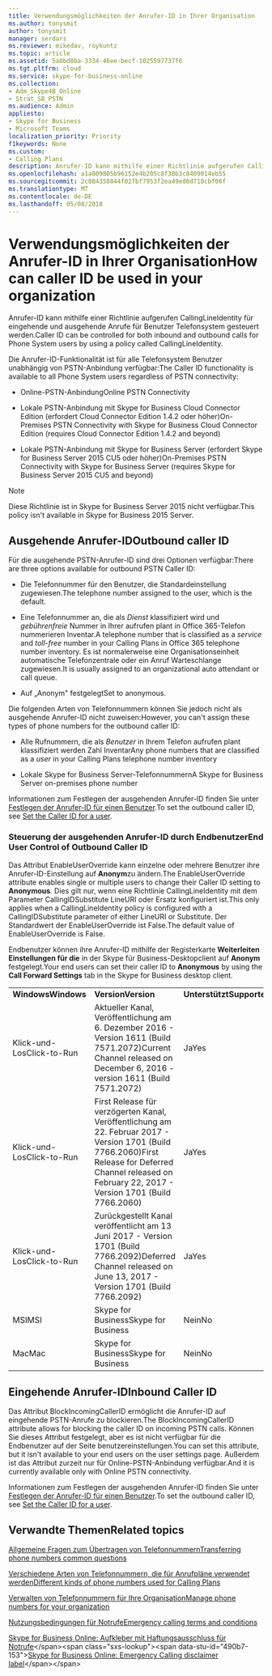 ```yaml
---
title: Verwendungsmöglichkeiten der Anrufer-ID in Ihrer Organisation
ms.author: tonysmit
author: tonysmit
manager: serdars
ms.reviewer: mikedav, roykuntz
ms.topic: article
ms.assetid: 5a0bd8ba-3334-46ee-becf-1025597737f6
ms.tgt.pltfrm: cloud
ms.service: skype-for-business-online
ms.collection:
- Adm_Skype4B_Online
- Strat_SB_PSTN
ms.audience: Admin
appliesto:
- Skype for Business
- Microsoft Teams
localization_priority: Priority
f1keywords: None
ms.custom:
- Calling Plans
description: Anrufer-ID kann mithilfe einer Richtlinie aufgerufen CallingLineIdentity für eingehende und ausgehende Anrufe für Benutzer Telefonsystem gesteuert werden.
ms.openlocfilehash: a1a809805b96152e4b205c8f38b3c8409014eb55
ms.sourcegitcommit: 2c084358844f02fbf7953f2ea49ed6d710cbf06f
ms.translationtype: MT
ms.contentlocale: de-DE
ms.lasthandoff: 05/08/2018
---
```

# <a name="how-can-caller-id-be-used-in-your-organization"></a><span data-ttu-id="490b7-103">Verwendungsmöglichkeiten der Anrufer-ID in Ihrer Organisation</span><span class="sxs-lookup"><span data-stu-id="490b7-103">How can caller ID be used in your organization</span></span>

<span data-ttu-id="490b7-104">Anrufer-ID kann mithilfe einer Richtlinie aufgerufen CallingLineIdentity für eingehende und ausgehende Anrufe für Benutzer Telefonsystem gesteuert werden.</span><span class="sxs-lookup"><span data-stu-id="490b7-104">Caller ID can be controlled for both inbound and outbound calls for Phone System users by using a policy called CallingLineIdentity.</span></span>
  
<span data-ttu-id="490b7-105">Die Anrufer-ID-Funktionalität ist für alle Telefonsystem Benutzer unabhängig von PSTN-Anbindung verfügbar:</span><span class="sxs-lookup"><span data-stu-id="490b7-105">The Caller ID functionality is available to all Phone System users regardless of PSTN connectivity:</span></span>
  
- <span data-ttu-id="490b7-106">Online-PSTN-Anbindung</span><span class="sxs-lookup"><span data-stu-id="490b7-106">Online PSTN Connectivity</span></span>
    
- <span data-ttu-id="490b7-107">Lokale PSTN-Anbindung mit Skype for Business Cloud Connector Edition (erfordert Cloud Connector Edition 1.4.2 oder höher)</span><span class="sxs-lookup"><span data-stu-id="490b7-107">On-Premises PSTN Connectivity with Skype for Business Cloud Connector Edition (requires Cloud Connector Edition 1.4.2 and beyond)</span></span>
    
- <span data-ttu-id="490b7-108">Lokale PSTN-Anbindung mit Skype for Business Server (erfordert Skype for Business Server 2015 CU5 oder höher)</span><span class="sxs-lookup"><span data-stu-id="490b7-108">On-Premises PSTN Connectivity with Skype for Business Server (requires Skype for Business Server 2015 CU5 and beyond)</span></span>
    
> [!NOTE]
> <span data-ttu-id="490b7-109">Diese Richtlinie ist in Skype for Business Server 2015 nicht verfügbar.</span><span class="sxs-lookup"><span data-stu-id="490b7-109">This policy isn't available in Skype for Business 2015 Server.</span></span> 
  
## <a name="outbound-caller-id"></a><span data-ttu-id="490b7-110">Ausgehende Anrufer-ID</span><span class="sxs-lookup"><span data-stu-id="490b7-110">Outbound caller ID</span></span>

<span data-ttu-id="490b7-111">Für die ausgehende PSTN-Anrufer-ID sind drei Optionen verfügbar:</span><span class="sxs-lookup"><span data-stu-id="490b7-111">There are three options available for outbound PSTN Caller ID:</span></span>
  
- <span data-ttu-id="490b7-112">Die Telefonnummer für den Benutzer, die Standardeinstellung zugewiesen.</span><span class="sxs-lookup"><span data-stu-id="490b7-112">The telephone number assigned to the user, which is the default.</span></span>
    
- <span data-ttu-id="490b7-113">Eine Telefonnummer an, die als *Dienst* klassifiziert wird und *gebührenfreie* Nummer in Ihrer aufrufen plant in Office 365-Telefon nummerieren Inventar.</span><span class="sxs-lookup"><span data-stu-id="490b7-113">A telephone number that is classified as a *service* and *toll-free* number in your Calling Plans in Office 365 telephone number inventory.</span></span> <span data-ttu-id="490b7-114">Es ist normalerweise eine Organisationseinheit automatische Telefonzentrale oder ein Anruf Warteschlange zugewiesen.</span><span class="sxs-lookup"><span data-stu-id="490b7-114">It is usually assigned to an organizational auto attendant or call queue.</span></span>
    
- <span data-ttu-id="490b7-115">Auf „Anonym" festgelegt</span><span class="sxs-lookup"><span data-stu-id="490b7-115">Set to anonymous.</span></span>
    
<span data-ttu-id="490b7-116">Die folgenden Arten von Telefonnummern können Sie jedoch nicht als ausgehende Anrufer-ID nicht zuweisen:</span><span class="sxs-lookup"><span data-stu-id="490b7-116">However, you can't assign these types of phone numbers for the outbound caller ID:</span></span>
  
- <span data-ttu-id="490b7-117">Alle Rufnummern, die als *Benutzer* in Ihrem Telefon aufrufen plant klassifiziert werden Zahl Inventar</span><span class="sxs-lookup"><span data-stu-id="490b7-117">Any phone numbers that are classified as a  *user*  in your Calling Plans telephone number inventory</span></span>
    
- <span data-ttu-id="490b7-118">Lokale Skype for Business Server-Telefonnummern</span><span class="sxs-lookup"><span data-stu-id="490b7-118">A Skype for Business Server on-premises phone number</span></span>
    
<span data-ttu-id="490b7-119">Informationen zum Festlegen der ausgehenden Anrufer-ID finden Sie unter [Festlegen der Anrufer-ID für einen Benutzer](set-the-caller-id-for-a-user.md).</span><span class="sxs-lookup"><span data-stu-id="490b7-119">To set the outbound caller ID, see [Set the Caller ID for a user](set-the-caller-id-for-a-user.md).</span></span>
  
### <a name="end-user-control-of-outbound-caller-id"></a><span data-ttu-id="490b7-120">Steuerung der ausgehenden Anrufer-ID durch Endbenutzer</span><span class="sxs-lookup"><span data-stu-id="490b7-120">End User Control of Outbound Caller ID</span></span>

<span data-ttu-id="490b7-121">Das Attribut EnableUserOverride kann einzelne oder mehrere Benutzer ihre Anrufer-ID-Einstellung auf **Anonym**zu ändern.</span><span class="sxs-lookup"><span data-stu-id="490b7-121">The EnableUserOverride attribute enables single or multiple users to change their Caller ID setting to **Anonymous**.</span></span> <span data-ttu-id="490b7-122">Dies gilt nur, wenn eine Richtlinie CallingLineIdentity mit dem Parameter CallingIDSubstitute LineURI oder Ersatz konfiguriert ist.</span><span class="sxs-lookup"><span data-stu-id="490b7-122">This only applies when a CallingLineIdentity policy is configured with a CallingIDSubstitute parameter of either LineURI or Substitute.</span></span> <span data-ttu-id="490b7-123">Der Standardwert der EnableUserOverride ist False.</span><span class="sxs-lookup"><span data-stu-id="490b7-123">The default value of EnableUserOverride is False.</span></span>
  
<span data-ttu-id="490b7-124">Endbenutzer können ihre Anrufer-ID mithilfe der Registerkarte **Weiterleiten Einstellungen für die** in der Skype für Business-Desktopclient auf **Anonym** festgelegt.</span><span class="sxs-lookup"><span data-stu-id="490b7-124">Your end users can set their caller ID to **Anonymous** by using the **Call Forward Settings** tab in the Skype for Business desktop client.</span></span>
  
||||
|:-----|:-----|:-----|
|<span data-ttu-id="490b7-125">**Windows**</span><span class="sxs-lookup"><span data-stu-id="490b7-125">**Windows**</span></span> <br/> |<span data-ttu-id="490b7-126">**Version**</span><span class="sxs-lookup"><span data-stu-id="490b7-126">**Version**</span></span> <br/> |<span data-ttu-id="490b7-127">**Unterstützt**</span><span class="sxs-lookup"><span data-stu-id="490b7-127">**Supported**</span></span> <br/> |
|<span data-ttu-id="490b7-128">Klick-und-Los</span><span class="sxs-lookup"><span data-stu-id="490b7-128">Click-to-Run</span></span>  <br/> |<span data-ttu-id="490b7-129">Aktueller Kanal, Veröffentlichung am 6. Dezember 2016 - Version 1611 (Build 7571.2072)</span><span class="sxs-lookup"><span data-stu-id="490b7-129">Current Channel released on December 6, 2016 - version 1611 (Build 7571.2072)</span></span>  <br/> |<span data-ttu-id="490b7-130">Ja</span><span class="sxs-lookup"><span data-stu-id="490b7-130">Yes</span></span>  <br/> |
|<span data-ttu-id="490b7-131">Klick-und-Los</span><span class="sxs-lookup"><span data-stu-id="490b7-131">Click-to-Run</span></span>  <br/> |<span data-ttu-id="490b7-132">First Release für verzögerten Kanal, Veröffentlichung am 22. Februar 2017 - Version 1701 (Build 7766.2060)</span><span class="sxs-lookup"><span data-stu-id="490b7-132">First Release for Deferred Channel released on February 22, 2017 - Version 1701 (Build 7766.2060)</span></span>  <br/> |<span data-ttu-id="490b7-133">Ja</span><span class="sxs-lookup"><span data-stu-id="490b7-133">Yes</span></span>  <br/> |
|<span data-ttu-id="490b7-134">Klick-und-Los</span><span class="sxs-lookup"><span data-stu-id="490b7-134">Click-to-Run</span></span>  <br/> |<span data-ttu-id="490b7-135">Zurückgestellt Kanal veröffentlicht am 13 Juni 2017 - Version 1701 (Build 7766.2092)</span><span class="sxs-lookup"><span data-stu-id="490b7-135">Deferred Channel released on June 13, 2017 - Version 1701 (Build 7766.2092)</span></span>  <br/> |<span data-ttu-id="490b7-136">Ja</span><span class="sxs-lookup"><span data-stu-id="490b7-136">Yes</span></span>  <br/> |
|<span data-ttu-id="490b7-137">MSI</span><span class="sxs-lookup"><span data-stu-id="490b7-137">MSI</span></span>  <br/> |<span data-ttu-id="490b7-138">Skype for Business</span><span class="sxs-lookup"><span data-stu-id="490b7-138">Skype for Business</span></span>  <br/> |<span data-ttu-id="490b7-139">Nein</span><span class="sxs-lookup"><span data-stu-id="490b7-139">No</span></span>  <br/> |
|<span data-ttu-id="490b7-140">Mac</span><span class="sxs-lookup"><span data-stu-id="490b7-140">Mac</span></span>  <br/> |<span data-ttu-id="490b7-141">Skype for Business</span><span class="sxs-lookup"><span data-stu-id="490b7-141">Skype for Business</span></span>  <br/> |<span data-ttu-id="490b7-142">Nein</span><span class="sxs-lookup"><span data-stu-id="490b7-142">No</span></span>  <br/> |
   
## <a name="inbound-caller-id"></a><span data-ttu-id="490b7-143">Eingehende Anrufer-ID</span><span class="sxs-lookup"><span data-stu-id="490b7-143">Inbound Caller ID</span></span>

<span data-ttu-id="490b7-144">Das Attribut BlockIncomingCallerID ermöglicht die Anrufer-ID auf eingehende PSTN-Anrufe zu blockieren.</span><span class="sxs-lookup"><span data-stu-id="490b7-144">The BlockIncomingCallerID attribute allows for blocking the caller ID on incoming PSTN calls.</span></span> <span data-ttu-id="490b7-145">Können Sie dieses Attribut festgelegt, aber es ist nicht verfügbar für die Endbenutzer auf der Seite benutzereinstellungen.</span><span class="sxs-lookup"><span data-stu-id="490b7-145">You can set this attribute, but it isn't available to your end users on the user settings page.</span></span> <span data-ttu-id="490b7-146">Außerdem ist das Attribut zurzeit nur für Online-PSTN-Anbindung verfügbar.</span><span class="sxs-lookup"><span data-stu-id="490b7-146">And it is currently available only with Online PSTN connectivity.</span></span>
  
<span data-ttu-id="490b7-147">Informationen zum Festlegen der ausgehenden Anrufer-ID finden Sie unter [Festlegen der Anrufer-ID für einen Benutzer](set-the-caller-id-for-a-user.md).</span><span class="sxs-lookup"><span data-stu-id="490b7-147">To set the outbound caller ID, see [Set the Caller ID for a user](set-the-caller-id-for-a-user.md).</span></span>
  
## <a name="related-topics"></a><span data-ttu-id="490b7-148">Verwandte Themen</span><span class="sxs-lookup"><span data-stu-id="490b7-148">Related topics</span></span>
[<span data-ttu-id="490b7-149">Allgemeine Fragen zum Übertragen von Telefonnummern</span><span class="sxs-lookup"><span data-stu-id="490b7-149">Transferring phone numbers common questions</span></span>](transferring-phone-numbers-common-questions.md)

[<span data-ttu-id="490b7-150">Verschiedene Arten von Telefonnummern, die für Anrufpläne verwendet werden</span><span class="sxs-lookup"><span data-stu-id="490b7-150">Different kinds of phone numbers used for Calling Plans</span></span>](different-kinds-of-phone-numbers-used-for-calling-plans.md)

[<span data-ttu-id="490b7-151">Verwalten von Telefonnummern für Ihre Organisation</span><span class="sxs-lookup"><span data-stu-id="490b7-151">Manage phone numbers for your organization</span></span>](../what-are-calling-plans-in-office-365/manage-phone-numbers-for-your-organization/manage-phone-numbers-for-your-organization.md)

[<span data-ttu-id="490b7-152">Nutzungsbedingungen für Notrufe</span><span class="sxs-lookup"><span data-stu-id="490b7-152">Emergency calling terms and conditions</span></span>](../legal-and-regulatory/emergency-calling-terms-and-conditions.md)

<span data-ttu-id="490b7-153">[Skype for Business Online: Aufkleber mit Haftungsausschluss für Notrufe](https://github.com/MicrosoftDocs/OfficeDocs-SkypeForBusiness/blob/live/Skype/SfbOnline/downloads/emergency-calling/emergency-calling-label-(en-us)-(v.1.0).zip?raw=true)</span><span class="sxs-lookup"><span data-stu-id="490b7-153">[Skype for Business Online: Emergency Calling disclaimer label](https://github.com/MicrosoftDocs/OfficeDocs-SkypeForBusiness/blob/live/Skype/SfbOnline/downloads/emergency-calling/emergency-calling-label-(en-us)-(v.1.0).zip?raw=true)</span></span>

  
 